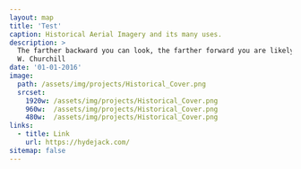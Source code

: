```yaml
---
layout: map
title: 'Test'
caption: Historical Aerial Imagery and its many uses.
description: >
  The farther backward you can look, the farther forward you are likely to see. 
  W. Churchill
date: '01-01-2016'
image: 
  path: /assets/img/projects/Historical_Cover.png
  srcset: 
    1920w: /assets/img/projects/Historical_Cover.png
    960w:  /assets/img/projects/Historical_Cover.png
    480w:  /assets/img/projects/Historical_Cover.png
links:
  - title: Link
    url: https://hydejack.com/
sitemap: false
---
```

